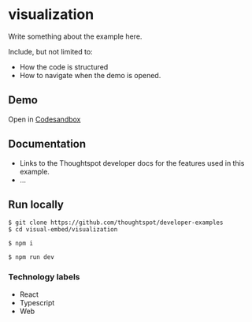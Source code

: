 # visualization

Write something about the example here. 

Include, but not limited to:

- How the code is structured
- How to navigate when the demo is opened.

## Demo

Open in [Codesandbox](https://githubbox.com/thoughtspot/developer-examples/tree/main/visual-embed/visualization)

## Documentation

- Links to the Thoughtspot developer docs for the features used in this example.
- ...

## Run locally

```
$ git clone https://github.com/thoughtspot/developer-examples
$ cd visual-embed/visualization
```
```
$ npm i
```
```
$ npm run dev
```

### Technology labels

- React
- Typescript
- Web
